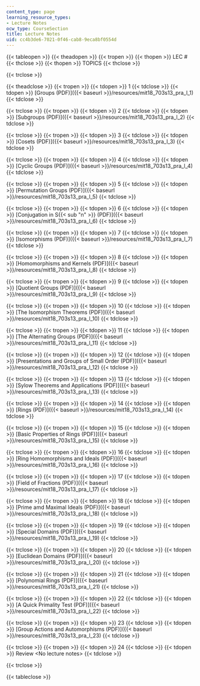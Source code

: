 ```yaml
---
content_type: page
learning_resource_types:
- Lecture Notes
ocw_type: CourseSection
title: Lecture Notes
uid: cc4b3de6-7021-0f46-cab8-9eca8bf0554d
---
```


{{< tableopen >}}
{{< theadopen >}}
{{< tropen >}}
{{< thopen >}}
LEC #
{{< thclose >}}
{{< thopen >}}
TOPICS
{{< thclose >}}

{{< trclose >}}

{{< theadclose >}}
{{< tropen >}}
{{< tdopen >}}
1
{{< tdclose >}}
{{< tdopen >}}
[Groups (PDF)]({{< baseurl >}}/resources/mit18_703s13_pra_l_1)
{{< tdclose >}}

{{< trclose >}}
{{< tropen >}}
{{< tdopen >}}
2
{{< tdclose >}}
{{< tdopen >}}
[Subgroups (PDF)]({{< baseurl >}}/resources/mit18_703s13_pra_l_2)
{{< tdclose >}}

{{< trclose >}}
{{< tropen >}}
{{< tdopen >}}
3
{{< tdclose >}}
{{< tdopen >}}
[Cosets (PDF)]({{< baseurl >}}/resources/mit18_703s13_pra_l_3)
{{< tdclose >}}

{{< trclose >}}
{{< tropen >}}
{{< tdopen >}}
4
{{< tdclose >}}
{{< tdopen >}}
[Cyclic Groups (PDF)]({{< baseurl >}}/resources/mit18_703s13_pra_l_4)
{{< tdclose >}}

{{< trclose >}}
{{< tropen >}}
{{< tdopen >}}
5
{{< tdclose >}}
{{< tdopen >}}
[Permutation Groups (PDF)]({{< baseurl >}}/resources/mit18_703s13_pra_l_5)
{{< tdclose >}}

{{< trclose >}}
{{< tropen >}}
{{< tdopen >}}
6
{{< tdclose >}}
{{< tdopen >}}
[Conjugation in S{{< sub "n" >}} (PDF)]({{< baseurl >}}/resources/mit18_703s13_pra_l_6)
{{< tdclose >}}

{{< trclose >}}
{{< tropen >}}
{{< tdopen >}}
7
{{< tdclose >}}
{{< tdopen >}}
[Isomorphisms (PDF)]({{< baseurl >}}/resources/mit18_703s13_pra_l_7)
{{< tdclose >}}

{{< trclose >}}
{{< tropen >}}
{{< tdopen >}}
8
{{< tdclose >}}
{{< tdopen >}}
[Homomorphisms and Kernels (PDF)]({{< baseurl >}}/resources/mit18_703s13_pra_l_8)
{{< tdclose >}}

{{< trclose >}}
{{< tropen >}}
{{< tdopen >}}
9
{{< tdclose >}}
{{< tdopen >}}
[Quotient Groups (PDF)]({{< baseurl >}}/resources/mit18_703s13_pra_l_9)
{{< tdclose >}}

{{< trclose >}}
{{< tropen >}}
{{< tdopen >}}
10
{{< tdclose >}}
{{< tdopen >}}
[The Isomorphism Theorems (PDF)]({{< baseurl >}}/resources/mit18_703s13_pra_l_10)
{{< tdclose >}}

{{< trclose >}}
{{< tropen >}}
{{< tdopen >}}
11
{{< tdclose >}}
{{< tdopen >}}
[The Alternating Groups (PDF)]({{< baseurl >}}/resources/mit18_703s13_pra_l_11)
{{< tdclose >}}

{{< trclose >}}
{{< tropen >}}
{{< tdopen >}}
12
{{< tdclose >}}
{{< tdopen >}}
[Presentations and Groups of Small Order (PDF)]({{< baseurl >}}/resources/mit18_703s13_pra_l_12)
{{< tdclose >}}

{{< trclose >}}
{{< tropen >}}
{{< tdopen >}}
13
{{< tdclose >}}
{{< tdopen >}}
[Sylow Theorems and Applications (PDF)]({{< baseurl >}}/resources/mit18_703s13_pra_l_13)
{{< tdclose >}}

{{< trclose >}}
{{< tropen >}}
{{< tdopen >}}
14
{{< tdclose >}}
{{< tdopen >}}
[Rings (PDF)]({{< baseurl >}}/resources/mit18_703s13_pra_l_14)
{{< tdclose >}}

{{< trclose >}}
{{< tropen >}}
{{< tdopen >}}
15
{{< tdclose >}}
{{< tdopen >}}
[Basic Properties of Rings (PDF)]({{< baseurl >}}/resources/mit18_703s13_pra_l_15)
{{< tdclose >}}

{{< trclose >}}
{{< tropen >}}
{{< tdopen >}}
16
{{< tdclose >}}
{{< tdopen >}}
[Ring Homomorphisms and Ideals (PDF)]({{< baseurl >}}/resources/mit18_703s13_pra_l_16)
{{< tdclose >}}

{{< trclose >}}
{{< tropen >}}
{{< tdopen >}}
17
{{< tdclose >}}
{{< tdopen >}}
[Field of Fractions (PDF)]({{< baseurl >}}/resources/mit18_703s13_pra_l_17)
{{< tdclose >}}

{{< trclose >}}
{{< tropen >}}
{{< tdopen >}}
18
{{< tdclose >}}
{{< tdopen >}}
[Prime amd Maximal Ideals (PDF)]({{< baseurl >}}/resources/mit18_703s13_pra_l_18)
{{< tdclose >}}

{{< trclose >}}
{{< tropen >}}
{{< tdopen >}}
19
{{< tdclose >}}
{{< tdopen >}}
[Special Domains (PDF)]({{< baseurl >}}/resources/mit18_703s13_pra_l_19)
{{< tdclose >}}

{{< trclose >}}
{{< tropen >}}
{{< tdopen >}}
20
{{< tdclose >}}
{{< tdopen >}}
[Euclidean Domains (PDF)]({{< baseurl >}}/resources/mit18_703s13_pra_l_20)
{{< tdclose >}}

{{< trclose >}}
{{< tropen >}}
{{< tdopen >}}
21
{{< tdclose >}}
{{< tdopen >}}
[Polynomial Rings (PDF)]({{< baseurl >}}/resources/mit18_703s13_pra_l_21)
{{< tdclose >}}

{{< trclose >}}
{{< tropen >}}
{{< tdopen >}}
22
{{< tdclose >}}
{{< tdopen >}}
[A Quick Primality Test (PDF)]({{< baseurl >}}/resources/mit18_703s13_pra_l_22)
{{< tdclose >}}

{{< trclose >}}
{{< tropen >}}
{{< tdopen >}}
23
{{< tdclose >}}
{{< tdopen >}}
[Group Actions and Automorphisms (PDF)]({{< baseurl >}}/resources/mit18_703s13_pra_l_23)
{{< tdclose >}}

{{< trclose >}}
{{< tropen >}}
{{< tdopen >}}
24
{{< tdclose >}}
{{< tdopen >}}
Review \<No lecture notes>
{{< tdclose >}}

{{< trclose >}}

{{< tableclose >}}